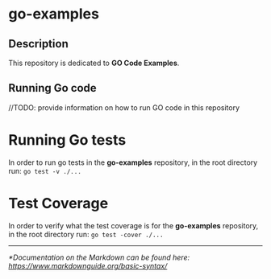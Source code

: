 # go-examples
## Description
This repository is dedicated to **GO Code Examples**.

## Running Go code
//TODO: provide information on how to run GO code in this repository

# Running Go tests
In order to run go tests in the **go-examples** repository, in the root directory run:
`go test -v ./...`

# Test Coverage
In order to verify what the test coverage is for the **go-examples** repository, in the root directory run:
`go test -cover ./...`

___
*\*Documentation on the Markdown can be found here: https://www.markdownguide.org/basic-syntax/*

